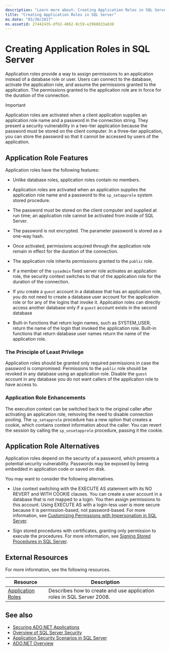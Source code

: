```yaml
---
description: "Learn more about: Creating Application Roles in SQL Server"
title: "Creating Application Roles in SQL Server"
ms.date: "03/30/2017"
ms.assetid: 27442435-dfb2-4062-8c59-e2960833a638
---
```

# Creating Application Roles in SQL Server

Application roles provide a way to assign permissions to an application instead of a database role or user. Users can connect to the database, activate the application role, and assume the permissions granted to the application. The permissions granted to the application role are in force for the duration of the connection.  
  
> [!IMPORTANT]
> Application roles are activated when a client application supplies an application role name and a password in the connection string. They present a security vulnerability in a two-tier application because the password must be stored on the client computer. In a three-tier application, you can store the password so that it cannot be accessed by users of the application.  
  
## Application Role Features  

 Application roles have the following features:  
  
- Unlike database roles, application roles contain no members.  
  
- Application roles are activated when an application supplies the application role name and a password to the `sp_setapprole` system stored procedure.  
  
- The password must be stored on the client computer and supplied at run time; an application role cannot be activated from inside of SQL Server.  
  
- The password is not encrypted. The parameter password is stored as a one-way hash.  
  
- Once activated, permissions acquired through the application role remain in effect for the duration of the connection.  
  
- The application role inherits permissions granted to the `public` role.  
  
- If a member of the `sysadmin` fixed server role activates an application role, the security context switches to that of the application role for the duration of the connection.  
  
- If you create a `guest` account in a database that has an application role, you do not need to create a database user account for the application role or for any of the logins that invoke it. Application roles can directly access another database only if a `guest` account exists in the second database  
  
- Built-in functions that return login names, such as SYSTEM_USER, return the name of the login that invoked the application role. Built-in functions that return database user names return the name of the application role.  
  
### The Principle of Least Privilege  

 Application roles should be granted only required permissions in case the password is compromised. Permissions to the `public` role should be revoked in any database using an application role. Disable the `guest` account in any database you do not want callers of the application role to have access to.  
  
### Application Role Enhancements  

 The execution context can be switched back to the original caller after activating an application role, removing the need to disable connection pooling. The `sp_setapprole` procedure has a new option that creates a cookie, which contains context information about the caller. You can revert the session by calling the `sp_unsetapprole` procedure, passing it the cookie.  
  
## Application Role Alternatives  

 Application roles depend on the security of a password, which presents a potential security vulnerability. Passwords may be exposed by being embedded in application code or saved on disk.  
  
 You may want to consider the following alternatives.  
  
- Use context switching with the EXECUTE AS statement with its NO REVERT and WITH COOKIE clauses. You can create a user account in a database that is not mapped to a login. You then assign permissions to this account. Using EXECUTE AS with a login-less user is more secure because it is permission-based, not password-based. For more information, see [Customizing Permissions with Impersonation in SQL Server](customizing-permissions-with-impersonation-in-sql-server.md).  
  
- Sign stored procedures with certificates, granting only permission to execute the procedures. For more information, see [Signing Stored Procedures in SQL Server](signing-stored-procedures-in-sql-server.md).  
  
## External Resources  

 For more information, see the following resources.  
  
|Resource|Description|  
|--------------|-----------------|  
|[Application Roles](/sql/relational-databases/security/authentication-access/application-roles)|Describes how to create and use application roles in SQL Server 2008.|  
  
## See also

- [Securing ADO.NET Applications](../securing-ado-net-applications.md)
- [Overview of SQL Server Security](overview-of-sql-server-security.md)
- [Application Security Scenarios in SQL Server](application-security-scenarios-in-sql-server.md)
- [ADO.NET Overview](../ado-net-overview.md)
